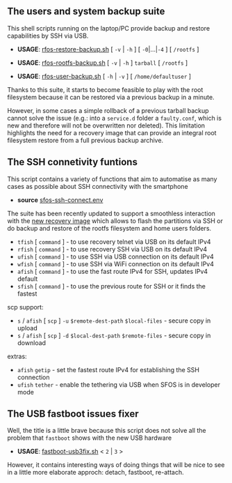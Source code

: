 ## The users and system backup suite

This shell scripts running on the laptop/PC provide backup and restore capabilities by SSH via USB.

- **USAGE**: [rfos-restore-backup.sh](rfos-restore-backup.sh) [ `-v`  | `-h` ] [ `-0`|...|`-4` ] [ `/rootfs` ]

- **USAGE**: [rfos-rootfs-backup.sh](rfos-rootfs-backup.sh) [ `-v` | `-h` ] `tarball` [ `/rootfs` ]

- **USAGE**: [rfos-user-backup.sh](rfos-user-backup.sh) [ `-h` | `-v` ] [ `/home/defaultuser` ]

Thanks to this suite, it starts to become feasible to play with the root filesystem because it can be restored via a previous backup in a minute.

However, in some cases a simple rollback of a previous tarball backup cannot solve the issue (e.g.: into a `service.d` folder a `faulty.conf`, which is new and therefore will not be overwritten nor deleted). This limitation highlights the need for a recovery image that can provide an integral root filesystem restore from a full previous backup archive.


## The SSH connetivity funtions

This script contains a variety of functions that aim to automatise as many cases as possible about SSH connectivity with the smartphone 

- **source** [sfos-ssh-connect.env](sfos-ssh-connect.env)

The suite has been recently updated to support a smoothless interaction with the [new recovery image](../../recovery/ramdisk) which allows to flash the partitions via SSH or do backup and restore of the rootfs filesystem and home users folders.

- `tfish` [ `command` ] - to use recovery telnet via USB on its default IPv4
- `rfish` [ `command` ] - to use recovery SSH via USB on its default IPv4
- `ufish` [ `command` ] - to use SSH via USB connection on its default IPv4
- `wfish` [ `command` ] - to use SSH via WiFi connection on its default IPv4
- `afish` [ `command` ] - to use the fast route IPv4 for SSH, updates IPv4 default
- `sfish` [ `command` ] - to use the previous route for SSH or it finds the fastest

scp support:

- `s` / `afish` [ `scp` ] `-u` `$remote-dest-path` `$local-files` - secure copy in upload
- `s` / `afish` [ `scp` ] `-d` `$local-dest-path` `$remote-files` - secure copy in download

extras:

- `afish` `getip` - set the fastest route IPv4 for establishing the SSH connection
- `ufish` `tether` - enable the tethering via USB when SFOS is in developer mode


## The USB fastboot issues fixer

Well, the title is a little brave because this script does not solve all the problem that `fastboot` shows with the new USB hardware

- **USAGE**: [fastboot-usb3fix.sh](fastboot-usb3fix.sh) < `2` | `3` >

However, it contains interesting ways of doing things that will be nice to see in a little more elaborate approch: detach, fastboot, re-attach.

